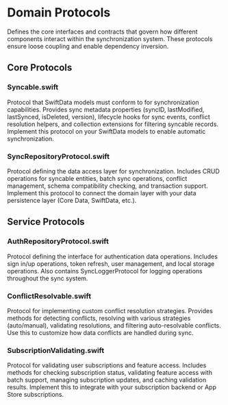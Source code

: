 # Domain Protocols

Defines the core interfaces and contracts that govern how different components interact within the synchronization system. These protocols ensure loose coupling and enable dependency inversion.

## Core Protocols

### Syncable.swift
Protocol that SwiftData models must conform to for synchronization capabilities. Provides sync metadata properties (syncID, lastModified, lastSynced, isDeleted, version), lifecycle hooks for sync events, conflict resolution helpers, and collection extensions for filtering syncable records. Implement this protocol on your SwiftData models to enable automatic synchronization.

### SyncRepositoryProtocol.swift
Protocol defining the data access layer for synchronization. Includes CRUD operations for syncable entities, batch sync operations, conflict management, schema compatibility checking, and transaction support. Implement this protocol to connect the domain layer with your data persistence layer (Core Data, SwiftData, etc.).

## Service Protocols

### AuthRepositoryProtocol.swift
Protocol defining the interface for authentication data operations. Includes sign in/up operations, token refresh, user management, and local storage operations. Also contains SyncLoggerProtocol for logging operations throughout the sync system.

### ConflictResolvable.swift
Protocol for implementing custom conflict resolution strategies. Provides methods for detecting conflicts, resolving with various strategies (auto/manual), validating resolutions, and filtering auto-resolvable conflicts. Use this to customize how data conflicts are handled during sync.

### SubscriptionValidating.swift
Protocol for validating user subscriptions and feature access. Includes methods for checking subscription status, validating feature access with batch support, managing subscription updates, and caching validation results. Implement this to integrate with your subscription backend or App Store subscriptions.